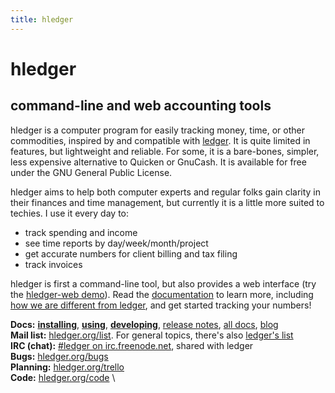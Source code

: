 ```yaml
---
title: hledger
---
```


# hledger

## command-line and web accounting tools

hledger is a computer program for easily tracking money, time, or other
commodities, inspired by and compatible with [ledger](http://ledger-cli.org). It is quite
limited in features, but lightweight and reliable. For some, it is a
bare-bones, simpler, less expensive alternative to Quicken or GnuCash.  It
is available for free under the GNU General Public License.

hledger aims to help both computer experts and regular folks gain clarity
in their finances and time management, but currently it is a little more
suited to techies. I use it every day to:

-   track spending and income
-   see time reports by day/week/month/project
-   get accurate numbers for client billing and tax filing
-   track invoices

hledger is first a command-line tool, but also provides a web
interface (try the [hledger-web demo](http://demo.hledger.org)). Read
the [documentation](DOCS.html) to learn more, including
[how we are different from ledger](FAQ.html#how-does-hledger-relate-to-ledger),
and get started tracking your numbers!

**Docs:**
 **[installing](INSTALL.html)**, **[using](MANUAL.html)**, **[developing](DEVELOP.html)**,
 [release notes](NEWS.html), [all docs](DOCS.html), [blog](http://joyful.com/blog) \
**Mail list:** [hledger.org/list](http://hledger.org/list). For general topics, there's also [ledger's list](http://list.ledger-cli.org) \
**IRC (chat):** [#ledger on irc.freenode.net](irc://irc.freenode.net/#ledger), shared with ledger \
**Bugs:** [hledger.org/bugs](http://hledger.org/bugs) \
**Planning:** [hledger.org/trello](http://hledger.org/trello) \
**Code:** [hledger.org/code](http://hledger.org/code) \

<!--  
or [email me](mailto:simon@joyful.com?subject=hledger:).
I appreciate feedback and help with all aspects of hledger.
-->


